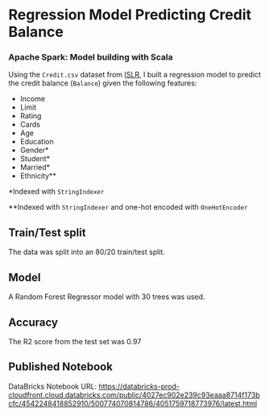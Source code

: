 # Regression Model Predicting Credit Balance
### Apache Spark: Model building with Scala

Using the `Credit.csv` dataset from [ISLR](http://www-bcf.usc.edu/~gareth/ISL/data.html), I built a regression model to predict the credit balance (`Balance`) given the following features:

- Income
- Limit
- Rating
- Cards
- Age
- Education
- Gender*
- Student*
- Married*
- Ethnicity**

*Indexed with `StringIndexer`

**Indexed with `StringIndexer` and one-hot encoded with `OneHotEncoder`


## Train/Test split
The data was split into an 80/20 train/test split.

## Model
A Random Forest Regressor model with 30 trees was used.

## Accuracy
The R2 score from the test set was 0.97


## Published  Notebook
DataBricks Notebook URL: https://databricks-prod-cloudfront.cloud.databricks.com/public/4027ec902e239c93eaaa8714f173bcfc/4542248418852910/500774070814786/4051759718773976/latest.html